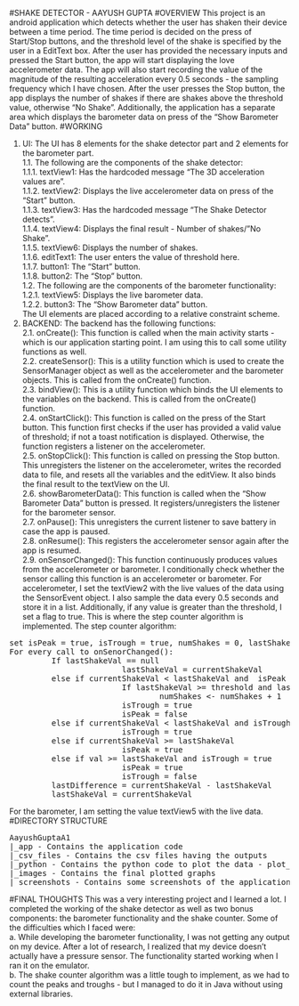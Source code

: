 #SHAKE DETECTOR - AAYUSH GUPTA
#OVERVIEW
This project is an android application which detects whether the user has shaken their device between a time period. The time period is decided on the press of Start/Stop buttons, and the threshold level of the shake is specified by the user in a EditText box. After the user has provided the necessary inputs and pressed the Start button, the app will start displaying the love accelerometer data. The app will also start recording the value of the magnitude of the resulting acceleration every 0.5 seconds - the sampling frequency which I have chosen. After the user presses the Stop button, the app displays the number of shakes if there are shakes above the threshold value, otherwise “No Shake”. Additionally, the application has a separate area which displays the barometer data on press of the “Show Barometer Data” button.
#WORKING
1. UI: The UI has 8 elements for the shake detector part and 2 elements for the barometer part.   
1.1. The following are the components of the shake detector:  
1.1.1. textView1: Has the hardcoded message “The 3D acceleration values are”.  
1.1.2. textView2: Displays the live accelerometer data on press of the “Start” button.  
1.1.3. textView3: Has the hardcoded message “The Shake Detector detects”.  
1.1.4. textView4: Displays the final result - Number of shakes/”No Shake”.  
1.1.5. textView6: Displays the number of shakes.   
1.1.6. editText1: The user enters the value of threshold here.  
1.1.7. button1: The “Start” button.  
1.1.8. button2: The “Stop” button.    
1.2. The following are the components of the barometer functionality:  
1.2.1. textView5: Displays the live barometer data.  
1.2.2. button3: The “Show Barometer data” button.  
The UI elements are placed according to a relative constraint scheme.  
2. BACKEND: The backend has the following functions:  
2.1. onCreate(): This function is called when the main activity starts - which is our application starting point. I am using this to call some utility functions as well.  
2.2. createSensor(): This is a utility function which is used to create the SensorManager object as well as the accelerometer and the barometer objects. This is called from the onCreate() function.  
2.3. bindView(): This is a utility function which binds the UI elements to the variables on the backend. This is called from the onCreate() function.  
2.4. onStartClick(): This function is called on the press of the Start button. This function first checks if the user has provided a valid value of threshold; if not a toast notification is displayed. Otherwise, the function registers a listener on the accelerometer.  
2.5. onStopClick(): This function is called on pressing the Stop button. This unregisters the listener on the accelerometer, writes the recorded data to file, and resets all the variables and the editView. It also binds the final result to the textView on the UI.  
2.6. showBarometerData(): This function is called when the “Show Barometer Data” button is pressed. It registers/unregisters the listener for the barometer sensor.  
2.7. onPause(): This unregisters the current listener to save battery in case the app is paused.  
2.8. onResume(): This registers the accelerometer sensor again after the app is resumed.   
2.9. onSensorChanged(): This function continuously produces values from the accelerometer or barometer. I conditionally check whether the sensor calling this function is an accelerometer or barometer. For accelerometer, I set the textView2 with the live values of the data using the SensorEvent object. I also sample the data every 0.5 seconds and store it in a list. Additionally, if any value is greater than the threshold, I set a flag to true. This is where the step counter algorithm is implemented. The step counter algorithm:
<pre>
set isPeak = true, isTrough = true, numShakes = 0, lastShakeVal = null, lastDifference = 0
For every call to onSenorChanged():
         If lastShakeVal == null
                        lastShakeVal = currentShakeVal
         else if currentShakeVal < lastShakeVal and  isPeak = true
                        If lastShakeVal >= threshold and lastDifference > 1
                            	numShakes <- numShakes + 1
                        isTrough = true
                        isPeak = false
         else if currentShakeVal < lastShakeVal and isTrough = true
                        isTrough = true
         else if currentShakeVal >= lastShakeVal
                        isPeak = true
         else if val >= lastShakeVal and isTrough = true
                        isPeak = true
                        isTrough = false
         lastDifference = currentShakeVal - lastShakeVal
         lastShakeVal = currentShakeVal
</pre>
For the barometer, I am setting the value textView5 with the live data.
#DIRECTORY STRUCTURE
<pre>
AayushGuptaA1
|_app - Contains the application code
|_csv_files - Contains the csv files having the outputs
|_python - Contains the python code to plot the data - plot_data.py
|_images - Contains the final plotted graphs
|_screenshots - Contains some screenshots of the application
</pre>
#FINAL THOUGHTS
This was a very interesting project and I learned a lot. I completed the working of the shake detector as well as two bonus components: the barometer functionality and the shake counter.
Some of the difficulties which I faced were:  
a. While developing the barometer functionality, I was not getting any output on my device. After a lot of research, I realized that my device doesn’t actually have a pressure sensor. The functionality started working when I ran it on the emulator.  
b. The shake counter algorithm was a little tough to implement, as we had to count the peaks and troughs - but I managed to do it in Java without using external libraries.




